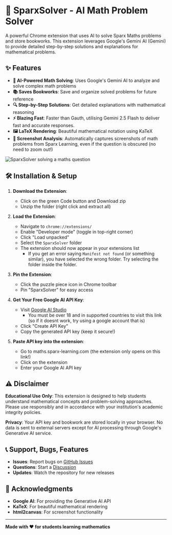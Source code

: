 # 🧮 SparxSolver - AI Math Problem Solver

A powerful Chrome extension that uses AI to solve Sparx Maths problems and store bookworks. This extension leverages Google's Gemini AI (Gemini) to provide detailed step-by-step solutions and explanations for mathematical problems.

## ✨ Features

- **🤖 AI-Powered Math Solving**: Uses Google's Gemini AI to analyze and solve complex math problems
- **📚 Saves Bookworks**: Save and organize solved problems for future reference
- **🔍 Step-by-Step Solutions**: Get detailed explanations with mathematical reasoning
- **⚡ Blazing Fast**: Faster than Gauth, utilising Gemini 2.5 Flash to deliver fast and accurate responses.
- **🖼️ LaTeX Rendering**: Beautiful mathematical notation using KaTeX
- **📸 Screenshot Analysis**: Automatically captures screenshots of math problems from Sparx Learning, even if the question is obscured (no need to zoom out!)

![SparxSolver solving a maths question](<Screenshot 2025-06-07 182545.png>)

## 🛠️ Installation & Setup

1. **Download the Extension**:
   - Click on the green Code button and Download zip
   - Unzip the folder (right click and extract all)

2. **Load the Extension**:
   - Navigate to `chrome://extensions/`
   - Enable "Developer mode" (toggle in top-right corner)
   - Click "Load unpacked"
   - Select the `SparxSolver` folder
   - The extension should now appear in your extensions list
      - If you get an error saying `Manifest not found` (or something similar), you have selected the wrong folder. Try selecting the folder inside the folder.

4. **Pin the Extension**:
   - Click the puzzle piece icon in Chrome toolbar
   - Pin "SparxSolver" for easy access

5. **Get Your Free Google AI API Key**:
   - Visit [Google AI Studio](https://makersuite.google.com/app/apikey)
      - You must be over 18 and in supported countries to visit this link (so if it doesnt work, try using a google account that is)
   - Click "Create API Key"
   - Copy the generated API key (keep it secure!)

6. **Paste API key into the extension**: 
   - Go to maths.sparx-learning.com (the extension only opens on this link!)
   - Click on the extension
   - Enter your Google AI API key

## ⚠️ Disclaimer

**Educational Use Only**: This extension is designed to help students understand mathematical concepts and problem-solving approaches. Please use responsibly and in accordance with your institution's academic integrity policies.

**Privacy**: Your API key and bookwork are stored locally in your browser. No data is sent to external servers except for AI processing through Google's Generative AI service.

## 📞 Support, Bugs, Features

- **Issues**: Report bugs on [GitHub Issues](https://github.com/yourusername/sparxsolver/issues)
- **Questions**: Start a [Discussion](https://github.com/yourusername/sparxsolver/discussions)
- **Updates**: Watch the repository for new releases

## 🙏 Acknowledgments

- **Google AI**: For providing the Generative AI API
- **KaTeX**: For beautiful mathematical rendering
- **html2canvas**: For screenshot functionality
---

**Made with ❤️ for students learning mathematics**
